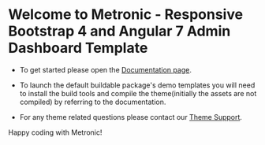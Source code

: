 # Welcome to Metronic - Responsive Bootstrap 4 and Angular 7 Admin Dashboard Template

- To get started please open the [Documentation page](//docs/docs.html). 

- To launch the default buildable package's demo templates you will need to install the build tools 
  and compile the theme(initially the assets are not compiled) by referring to the documentation.

- For any theme related questions please contact our [Theme Support](//support@keenthemes.com).

Happy coding with Metronic!